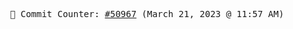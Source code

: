 <p align="center">
    <samp>
        📮 Commit Counter: <a href="https://github.com/Javascript-void0/Javascript-void0/commits/main">#50967</a> (March 21, 2023 @ 11:57 AM)
    </samp>
</p>